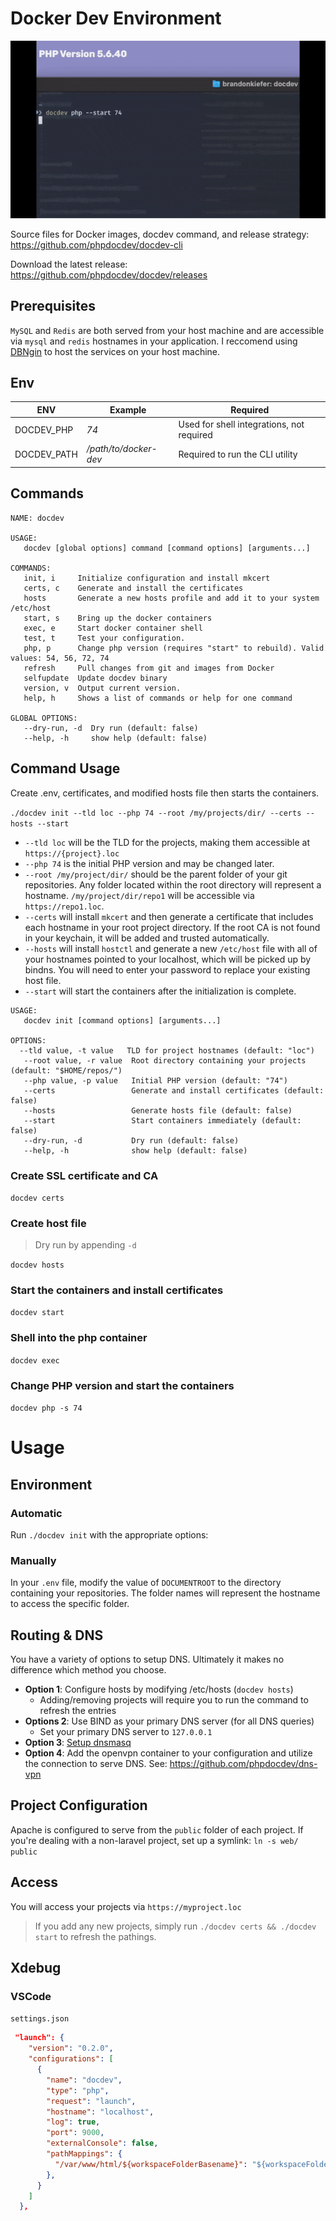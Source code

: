 # Docker Dev Environment

![](assets/20220329_083730_docdev.gif)

Source files for Docker images, docdev command, and release strategy: https://github.com/phpdocdev/docdev-cli

Download the latest release: https://github.com/phpdocdev/docdev/releases

## Prerequisites

`MySQL` and `Redis` are both served from your host machine and are accessible via `mysql` and `redis` hostnames in your application. I reccomend using [DBNgin](https://dbngin.com) to host the services on your host machine.

## Env


| ENV         | Example               | Required                                  |
| ------------- | ----------------------- | ------------------------------------------- |
| DOCDEV_PHP  | *74*                  | Used for shell integrations, not required |
| DOCDEV_PATH | */path/to/docker-dev* | Required to run the CLI utility           |

## Commands

```
NAME: docdev

USAGE:
   docdev [global options] command [command options] [arguments...]

COMMANDS:
   init, i     Initialize configuration and install mkcert
   certs, c    Generate and install the certificates
   hosts       Generate a new hosts profile and add it to your system /etc/host
   start, s    Bring up the docker containers
   exec, e     Start docker container shell
   test, t     Test your configuration.
   php, p      Change php version (requires "start" to rebuild). Valid values: 54, 56, 72, 74
   refresh     Pull changes from git and images from Docker
   selfupdate  Update docdev binary
   version, v  Output current version.
   help, h     Shows a list of commands or help for one command

GLOBAL OPTIONS:
   --dry-run, -d  Dry run (default: false)
   --help, -h     show help (default: false)
```

## Command Usage

Create .env, certificates, and modified hosts file then starts the containers.

`./docdev init --tld loc --php 74 --root /my/projects/dir/ --certs --hosts --start`

* `--tld loc` will be the TLD for the projects, making them accessible at `https://{project}.loc`
* `--php 74` is the initial PHP version and may be changed later.
* `--root /my/project/dir/` should be the parent folder of your git repositories. Any folder located within the root directory will represent a hostname. `/my/project/dir/repo1` will be accessible via `https://repo1.loc`.
* `--certs` will install `mkcert` and then generate a certificate that includes each hostname in your root project directory. If the root CA is not found in your keychain, it will be added and trusted automatically.
* `--hosts` will install `hostctl` and generate a new `/etc/host` file with all of your hostnames pointed to your localhost, which will be picked up by bindns. You will need to enter your password to replace your existing host file.
* `--start` will start the containers after the initialization is complete.

```shell
USAGE:
   docdev init [command options] [arguments...]

OPTIONS:
  --tld value, -t value   TLD for project hostnames (default: "loc")
   --root value, -r value  Root directory containing your projects (default: "$HOME/repos/")
   --php value, -p value   Initial PHP version (default: "74")
   --certs                 Generate and install certificates (default: false)
   --hosts                 Generate hosts file (default: false)
   --start                 Start containers immediately (default: false)
   --dry-run, -d           Dry run (default: false)
   --help, -h              show help (default: false)
```

### Create SSL certificate and CA

`docdev certs`

### Create host file

> Dry run by appending `-d`

`docdev hosts`

### Start the containers and install certificates

`docdev start`

### Shell into the php container

`docdev exec`

### Change PHP version and start the containers

`docdev php -s 74`

# Usage

## Environment

### Automatic

Run `./docdev init` with the appropriate options:

### Manually

In your `.env` file, modify the value of `DOCUMENTROOT` to the directory containing your repositories. The folder names will represent the hostname to access the specific folder.

## Routing & DNS

You have a variety of options to setup DNS. Ultimately it makes no difference which method you choose.

- **Option 1**: Configure hosts by modifying /etc/hosts (`docdev hosts`)
  - Adding/removing projects will require you to run the command to refresh the entries
- **Options 2**: Use BIND as your primary DNS server (for all DNS queries)
  - Set your primary DNS server to `127.0.0.1`
- **Option 3**: [Setup dnsmasq](docs/DNS.md)
- **Option 4**: Add the openvpn container to your configuration and utilize the connection to serve DNS. See: https://github.com/phpdocdev/dns-vpn

## Project Configuration

Apache is configured to serve from the `public` folder of each project. If you're dealing with a non-laravel project, set up a symlink: `ln -s web/ public`

## Access

You will access your projects via `https://myproject.loc`

> If you add any new projects, simply run `./docdev certs && ./docdev start` to refresh the pathings.

## Xdebug

### VSCode

`settings.json`

```json
 "launch": {
    "version": "0.2.0",
    "configurations": [
      {
        "name": "docdev",
        "type": "php",
        "request": "launch",
        "hostname": "localhost",
        "log": true,
        "port": 9000,
        "externalConsole": false,
        "pathMappings": {
          "/var/www/html/${workspaceFolderBasename}": "${workspaceFolder}"
        },
      }
    ]
  },
```
